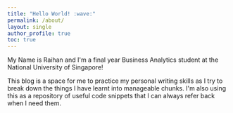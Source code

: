 ```yaml
---
title: "Hello World! :wave:"
permalink: /about/
layout: single
author_profile: true
toc: true
---
```


My Name is Raihan and I'm a final year Business Analytics student at the National University of Singapore! 

This blog is a space for me to practice my personal writing skills as I try to break down the things I have learnt into manageable chunks. I'm also using this as a repository of useful code snippets that I can always refer back when I need them. 
